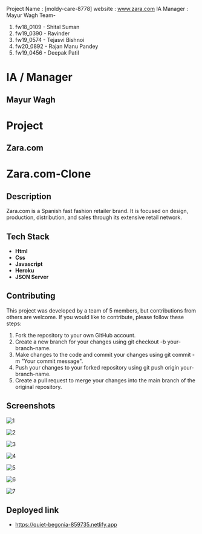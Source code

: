 Project Name : [moldy-care-8778]
website : www.zara.com
IA Manager : Mayur Wagh
Team-
1. fw18_0109 - Shital Suman
2. fw19_0390 - Ravinder
3. fw19_0574 - Tejasvi Bishnoi
4. fw20_0892 - Rajan Manu Pandey
5. fw19_0456 - Deepak Patil


<h1>IA / Manager</h1>
<h2>Mayur Wagh</h2>

<h1>Project</h1>
<h2>Zara.com</h2>

# Zara.com-Clone

## Description
Zara.com  is a Spanish fast fashion retailer brand. It is focused on design, production, distribution, and sales through its extensive retail network.

## Tech Stack
- **Html**
- **Css**
- **Javascript**
- **Heroku**
- **JSON Server**

## Contributing
This project was developed by a team of 5 members, but contributions from others are welcome. If you would like to contribute, please follow these steps:

1. Fork the repository to your own GitHub account.
2. Create a new branch for your changes using git checkout -b your-branch-name.
3. Make changes to the code and commit your changes using git commit -m "Your commit message".
4. Push your changes to your forked repository using git push origin your-branch-name.
5. Create a pull request to merge your changes into the main branch of the original repository.


## Screenshots

![1](https://github.com/deepakpatil26/moldy-care-8778/assets/103636083/46ccc2a0-3c19-46ff-834b-e94377e0ae9f)

![2](https://github.com/deepakpatil26/moldy-care-8778/assets/103636083/81d45b79-00c5-4f91-8118-c004bdd1c8db)

![3](https://github.com/deepakpatil26/moldy-care-8778/assets/103636083/d45a99ab-2183-4994-bf94-ffe00dd33336)

![4](https://github.com/deepakpatil26/moldy-care-8778/assets/103636083/78f7ef3a-91c8-4954-b0d4-5c43a9a04e18)

![5](https://github.com/deepakpatil26/moldy-care-8778/assets/103636083/ded969f0-becc-49b3-b184-fff124b86463)

![6](https://github.com/deepakpatil26/moldy-care-8778/assets/103636083/6f564c82-f1d4-466d-86db-9823b35c7976)

![7](https://github.com/deepakpatil26/moldy-care-8778/assets/103636083/95383509-aa74-47f8-8106-00b921a27bfc)


## Deployed link
- https://quiet-begonia-859735.netlify.app
